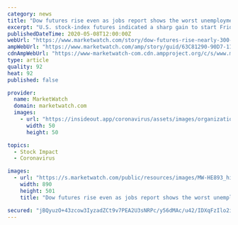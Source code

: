 ```yaml
---
category: news
title: "Dow futures rise even as jobs report shows the worst unemployment rate since the Great Depression"
excerpt: "U.S. stock-index futures indicated a sharp gain to start Friday trade, even though the Labor Department, showed that 20.5 million jobs were lost in"
publishedDateTime: 2020-05-08T12:00:00Z
webUrl: "https://www.marketwatch.com/story/dow-futures-rise-nearly-300-points-as-us-china-trade-reps-hold-call-investors-brace-for-jobs-report-2020-05-08?mod=barrons-on-marketwatch"
ampWebUrl: "https://www.marketwatch.com/amp/story/guid/63C81290-90D7-11EA-9208-AF2E6FA5B5BC"
cdnAmpWebUrl: "https://www-marketwatch-com.cdn.ampproject.org/c/s/www.marketwatch.com/amp/story/guid/63C81290-90D7-11EA-9208-AF2E6FA5B5BC"
type: article
quality: 92
heat: 92
published: false

provider:
  name: MarketWatch
  domain: marketwatch.com
  images:
    - url: "https://insideout.app/coronavirus/assets/images/organizations/marketwatch.com-50x50.jpg"
      width: 50
      height: 50

topics:
  - Stock Impact
  - Coronavirus

images:
  - url: "https://s.marketwatch.com/public/resources/images/MW-HE893_hiring_ZH_20190301135041.jpg"
    width: 890
    height: 501
    title: "Dow futures rise even as jobs report shows the worst unemployment rate since the Great Depression"

secured: "jBQyuzO+43zcow3IyzadZCt9v7PEA2U3sNRPc/y56dMAc/u42/IDXqFzIlo2iSgHMG0jpM4/v7Uv4ZcDzxqlcrU8uIF1/wYKmVm8nwiD6EMy4R+6oKSyM11CUwLafWUwulNRPbsoL/arWl05sEcOu7P4kY3S+7GNm0+TtMN7LKHWp0FNE6G3JK7//mLaZmHM8XOJdsXePl4iCgwnoUmha7SB8ere7RCjWvPLW9clMnGltKEMQUr1acLwx/u4YsdSZrJCObSX9xFEGKAGMjtGsYVWu3VHdwn1zSUT7jdFFhjrxY12gkhXL+QvqT3FLu9l;mchRj1mc9eCsFIRSru4FBA=="
---
```


